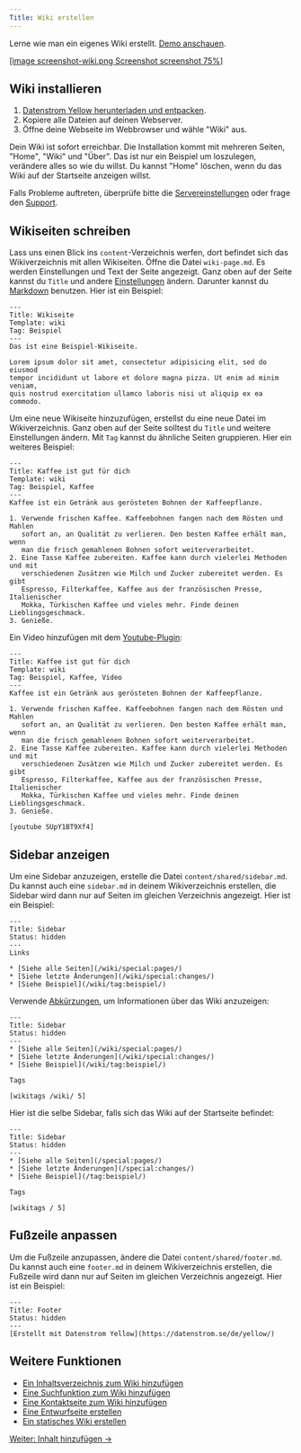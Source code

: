 ```yaml
---
Title: Wiki erstellen
---
```

Lerne wie man ein eigenes Wiki erstellt. [Demo anschauen](/de/plugins/wiki/).

[[image screenshot-wiki.png Screenshot screenshot 75%]](/de/plugins/wiki/coffee-is-good-for-you)  

## Wiki installieren

1. [Datenstrom Yellow herunterladen und entpacken](https://github.com/datenstrom/yellow/archive/master.zip).
2. Kopiere alle Dateien auf deinen Webserver.
3. Öffne deine Webseite im Webbrowser und wähle "Wiki" aus.

Dein Wiki ist sofort erreichbar. Die Installation kommt mit mehreren Seiten, "Home", "Wiki" und "Über". Das ist nur ein Beispiel um loszulegen, verändere alles so wie du willst. Du kannst "Home" löschen, wenn du das Wiki auf der Startseite anzeigen willst.

Falls Probleme auftreten, überprüfe bitte die [Servereinstellungen](server-configuration) oder frage den [Support](support).

## Wikiseiten schreiben

Lass uns einen Blick ins `content`-Verzeichnis werfen, dort befindet sich das Wikiverzeichnis mit allen Wikiseiten. Öffne die Datei `wiki-page.md`. Es werden Einstellungen und Text der Seite angezeigt. Ganz oben auf der Seite kannst du `Title` und andere [Einstellungen](markdown-cheat-sheet#einstellungen) ändern. Darunter kannst du [Markdown](markdown-cheat-sheet) benutzen. Hier ist ein Beispiel:

```
---
Title: Wikiseite
Template: wiki
Tag: Beispiel
---
Das ist eine Beispiel-Wikiseite.

Lorem ipsum dolor sit amet, consectetur adipisicing elit, sed do eiusmod 
tempor incididunt ut labore et dolore magna pizza. Ut enim ad minim veniam, 
quis nostrud exercitation ullamco laboris nisi ut aliquip ex ea commodo. 
```

Um eine neue Wikiseite hinzuzufügen, erstellst du eine neue Datei im Wikiverzeichnis. Ganz oben auf der Seite solltest du `Title` und weitere Einstellungen ändern. Mit `Tag` kannst du ähnliche Seiten gruppieren. Hier ein weiteres Beispiel:

```
---
Title: Kaffee ist gut für dich
Template: wiki
Tag: Beispiel, Kaffee
---
Kaffee ist ein Getränk aus gerösteten Bohnen der Kaffeepflanze.

1. Verwende frischen Kaffee. Kaffeebohnen fangen nach dem Rösten und Mahlen 
   sofort an, an Qualität zu verlieren. Den besten Kaffee erhält man, wenn 
   man die frisch gemahlenen Bohnen sofort weiterverarbeitet.
2. Eine Tasse Kaffee zubereiten. Kaffee kann durch vielerlei Methoden und mit 
   verschiedenen Zusätzen wie Milch und Zucker zubereitet werden. Es gibt 
   Espresso, Filterkaffee, Kaffee aus der französischen Presse, Italienischer 
   Mokka, Türkischen Kaffee und vieles mehr. Finde deinen Lieblingsgeschmack.
3. Genieße.
```

Ein Video hinzufügen mit dem [Youtube-Plugin](https://github.com/datenstrom/yellow-plugins/tree/master/youtube):

```
---
Title: Kaffee ist gut für dich
Template: wiki
Tag: Beispiel, Kaffee, Video
---
Kaffee ist ein Getränk aus gerösteten Bohnen der Kaffeepflanze.

1. Verwende frischen Kaffee. Kaffeebohnen fangen nach dem Rösten und Mahlen 
   sofort an, an Qualität zu verlieren. Den besten Kaffee erhält man, wenn 
   man die frisch gemahlenen Bohnen sofort weiterverarbeitet.
2. Eine Tasse Kaffee zubereiten. Kaffee kann durch vielerlei Methoden und mit 
   verschiedenen Zusätzen wie Milch und Zucker zubereitet werden. Es gibt 
   Espresso, Filterkaffee, Kaffee aus der französischen Presse, Italienischer 
   Mokka, Türkischen Kaffee und vieles mehr. Finde deinen Lieblingsgeschmack.
3. Genieße.

[youtube SUpY1BT9Xf4]
```

## Sidebar anzeigen

Um eine Sidebar anzuzeigen, erstelle die Datei `content/shared/sidebar.md`. Du kannst auch eine `sidebar.md` in deinem Wikiverzeichnis erstellen, die Sidebar wird dann nur auf Seiten im gleichen Verzeichnis angezeigt. Hier ist ein Beispiel:

```
---
Title: Sidebar
Status: hidden
---
Links

* [Siehe alle Seiten](/wiki/special:pages/)
* [Siehe letzte Änderungen](/wiki/special:changes/)
* [Siehe Beispiel](/wiki/tag:beispiel/)
```

Verwende [Abkürzungen](https://github.com/datenstrom/yellow-plugins/tree/master/wiki#how-to-show-wiki-information), um Informationen über das Wiki anzuzeigen:

```
---
Title: Sidebar
Status: hidden
---
* [Siehe alle Seiten](/wiki/special:pages/)
* [Siehe letzte Änderungen](/wiki/special:changes/)
* [Siehe Beispiel](/wiki/tag:beispiel/)

Tags

[wikitags /wiki/ 5]
```

Hier ist die selbe Sidebar, falls sich das Wiki auf der Startseite befindet:

```
---
Title: Sidebar
Status: hidden
---
* [Siehe alle Seiten](/special:pages/)
* [Siehe letzte Änderungen](/special:changes/)
* [Siehe Beispiel](/tag:beispiel/)

Tags

[wikitags / 5]
```

## Fußzeile anpassen

Um die Fußzeile anzupassen, ändere die Datei `content/shared/footer.md`. Du kannst auch eine `footer.md` in deinem Wikiverzeichnis erstellen, die Fußzeile wird dann nur auf Seiten im gleichen Verzeichnis angezeigt. Hier ist ein Beispiel:

```
---
Title: Footer
Status: hidden
---
[Erstellt mit Datenstrom Yellow](https://datenstrom.se/de/yellow/)
```

## Weitere Funktionen

* [Ein Inhaltsverzeichnis zum Wiki hinzufügen](https://github.com/datenstrom/yellow-plugins/tree/master/toc)
* [Eine Suchfunktion zum Wiki hinzufügen](https://github.com/datenstrom/yellow-plugins/tree/master/search)
* [Eine Kontaktseite zum Wiki hinzufügen](https://github.com/datenstrom/yellow-plugins/tree/master/contact)
* [Eine Entwurfseite erstellen](https://github.com/datenstrom/yellow-plugins/tree/master/draft)
* [Ein statisches Wiki erstellen](server-configuration#statische-webseite)

[Weiter: Inhalt hinzufügen →](adding-content)